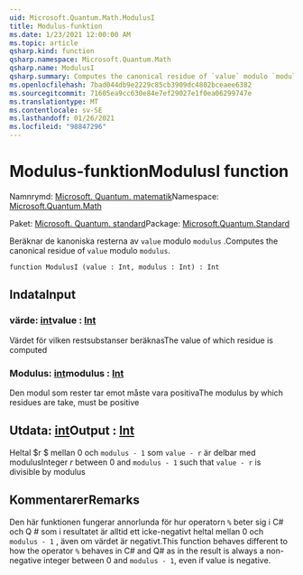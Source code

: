 ```yaml
---
uid: Microsoft.Quantum.Math.ModulusI
title: Modulus-funktion
ms.date: 1/23/2021 12:00:00 AM
ms.topic: article
qsharp.kind: function
qsharp.namespace: Microsoft.Quantum.Math
qsharp.name: ModulusI
qsharp.summary: Computes the canonical residue of `value` modulo `modulus`.
ms.openlocfilehash: 7bad044db9e2229c85cb3909dc4802bceaee6382
ms.sourcegitcommit: 71605ea9cc630e84e7ef29027e1f0ea06299747e
ms.translationtype: MT
ms.contentlocale: sv-SE
ms.lasthandoff: 01/26/2021
ms.locfileid: "98847296"
---
```

# <a name="modulusi-function"></a><span data-ttu-id="b50b2-102">Modulus-funktion</span><span class="sxs-lookup"><span data-stu-id="b50b2-102">ModulusI function</span></span>

<span data-ttu-id="b50b2-103">Namnrymd: [Microsoft. Quantum. matematik](xref:Microsoft.Quantum.Math)</span><span class="sxs-lookup"><span data-stu-id="b50b2-103">Namespace: [Microsoft.Quantum.Math](xref:Microsoft.Quantum.Math)</span></span>

<span data-ttu-id="b50b2-104">Paket: [Microsoft. Quantum. standard](https://nuget.org/packages/Microsoft.Quantum.Standard)</span><span class="sxs-lookup"><span data-stu-id="b50b2-104">Package: [Microsoft.Quantum.Standard](https://nuget.org/packages/Microsoft.Quantum.Standard)</span></span>


<span data-ttu-id="b50b2-105">Beräknar de kanoniska resterna av `value` modulo `modulus` .</span><span class="sxs-lookup"><span data-stu-id="b50b2-105">Computes the canonical residue of `value` modulo `modulus`.</span></span>

```qsharp
function ModulusI (value : Int, modulus : Int) : Int
```


## <a name="input"></a><span data-ttu-id="b50b2-106">Indata</span><span class="sxs-lookup"><span data-stu-id="b50b2-106">Input</span></span>

### <a name="value--int"></a><span data-ttu-id="b50b2-107">värde: [int](xref:microsoft.quantum.lang-ref.int)</span><span class="sxs-lookup"><span data-stu-id="b50b2-107">value : [Int](xref:microsoft.quantum.lang-ref.int)</span></span>

<span data-ttu-id="b50b2-108">Värdet för vilken restsubstanser beräknas</span><span class="sxs-lookup"><span data-stu-id="b50b2-108">The value of which residue is computed</span></span>


### <a name="modulus--int"></a><span data-ttu-id="b50b2-109">Modulus: [int](xref:microsoft.quantum.lang-ref.int)</span><span class="sxs-lookup"><span data-stu-id="b50b2-109">modulus : [Int](xref:microsoft.quantum.lang-ref.int)</span></span>

<span data-ttu-id="b50b2-110">Den modul som rester tar emot måste vara positiva</span><span class="sxs-lookup"><span data-stu-id="b50b2-110">The modulus by which residues are take, must be positive</span></span>



## <a name="output--int"></a><span data-ttu-id="b50b2-111">Utdata: [int](xref:microsoft.quantum.lang-ref.int)</span><span class="sxs-lookup"><span data-stu-id="b50b2-111">Output : [Int](xref:microsoft.quantum.lang-ref.int)</span></span>

<span data-ttu-id="b50b2-112">Heltal $r $ mellan 0 och `modulus - 1` som `value - r` är delbar med modulus</span><span class="sxs-lookup"><span data-stu-id="b50b2-112">Integer $r$ between 0 and `modulus - 1` such that `value - r` is divisible by modulus</span></span>

## <a name="remarks"></a><span data-ttu-id="b50b2-113">Kommentarer</span><span class="sxs-lookup"><span data-stu-id="b50b2-113">Remarks</span></span>

<span data-ttu-id="b50b2-114">Den här funktionen fungerar annorlunda för hur operatorn `%` beter sig i C# och Q # som i resultatet är alltid ett icke-negativt heltal mellan 0 och `modulus - 1` , även om värdet är negativt.</span><span class="sxs-lookup"><span data-stu-id="b50b2-114">This function behaves different to how the operator `%` behaves in C# and Q# as in the result is always a non-negative integer between 0 and `modulus - 1`, even if value is negative.</span></span>